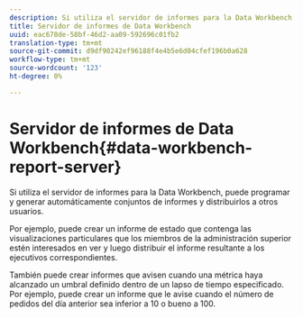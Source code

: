 ```yaml
---
description: Si utiliza el servidor de informes para la Data Workbench, puede programar y generar automáticamente conjuntos de informes y distribuirlos a otros usuarios.
title: Servidor de informes de Data Workbench
uuid: eac678de-58bf-46d2-aa09-592696c01fb2
translation-type: tm+mt
source-git-commit: d9df90242ef96188f4e4b5e6d04cfef196b0a628
workflow-type: tm+mt
source-wordcount: '123'
ht-degree: 0%

---
```



# Servidor de informes de Data Workbench{#data-workbench-report-server}

Si utiliza el servidor de informes para la Data Workbench, puede programar y generar automáticamente conjuntos de informes y distribuirlos a otros usuarios.

Por ejemplo, puede crear un informe de estado que contenga las visualizaciones particulares que los miembros de la administración superior estén interesados en ver y luego distribuir el informe resultante a los ejecutivos correspondientes.

También puede crear informes que avisen cuando una métrica haya alcanzado un umbral definido dentro de un lapso de tiempo especificado. Por ejemplo, puede crear un informe que le avise cuando el número de pedidos del día anterior sea inferior a 10 o bueno a 100.

